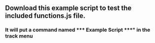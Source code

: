 ## Download this example script to test the included functions.js file.  
### It will put a command named *** Example Script ***" in the track menu

